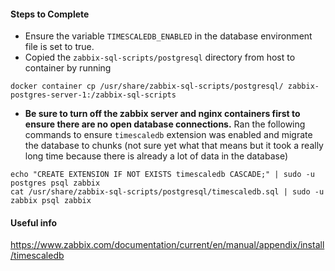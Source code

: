 #### Steps to Complete

- Ensure the variable `TIMESCALEDB_ENABLED` in the database environment file is set to true.
- Copied the `zabbix-sql-scripts/postgresql` directory from host to container by running 

```
docker container cp /usr/share/zabbix-sql-scripts/postgresql/ zabbix-postgres-server-1:/zabbix-sql-scripts
```

- **Be sure to turn off the zabbix server and nginx containers first to ensure there are no open database connections.** Ran the following commands to ensure `timescaledb` extension was enabled and migrate the database to chunks (not sure yet what that means but it took a really long time because there is already a lot of data in the database)

```
echo "CREATE EXTENSION IF NOT EXISTS timescaledb CASCADE;" | sudo -u postgres psql zabbix
cat /usr/share/zabbix-sql-scripts/postgresql/timescaledb.sql | sudo -u zabbix psql zabbix
```

#### Useful info 

https://www.zabbix.com/documentation/current/en/manual/appendix/install/timescaledb 